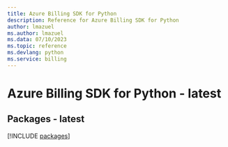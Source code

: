 ```yaml
---
title: Azure Billing SDK for Python
description: Reference for Azure Billing SDK for Python
author: lmazuel
ms.author: lmazuel
ms.data: 07/10/2023
ms.topic: reference
ms.devlang: python
ms.service: billing
---
```

# Azure Billing SDK for Python - latest
## Packages - latest
[!INCLUDE [packages](billing-index.md)]